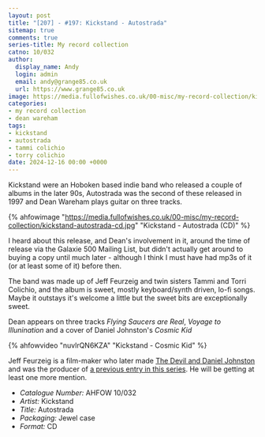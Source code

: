 ```yaml
---
layout: post
title: "[207] - #197: Kickstand - Autostrada"
sitemap: true
comments: true
series-title: My record collection
catno: 10/032
author:
  display_name: Andy
  login: admin
  email: andy@grange85.co.uk
  url: https://www.grange85.co.uk
image: https://media.fullofwishes.co.uk/00-misc/my-record-collection/kickstand-autostrada-cd.jpg
categories:
- my record collection
- dean wareham
tags:
- kickstand
- autostrada
- tammi colichio
- torry colichio
date: 2024-12-16 00:00 +0000
---
```

Kickstand were an Hoboken based indie band who released a couple of albums in the later 90s, Autostrada was the second of these released in 1997 and Dean Wareham plays guitar on three tracks.

{% ahfowimage "https://media.fullofwishes.co.uk/00-misc/my-record-collection/kickstand-autostrada-cd.jpg" "Kickstand - Autostrada (CD)" %}

I heard about this release, and Dean's involvement in it, around the time of release via the Galaxie 500 Mailing List, but didn't actually get around to buying a copy until much later - although I think I must have had mp3s of it (or at least some of it) before then.

The band was made up of Jeff Feurzeig and twin sisters Tammi and Torri Colichio, and the album is sweet, mostly keyboard/synth driven, lo-fi songs. Maybe it outstays it's welcome a little but the sweet bits are exceptionally sweet.

Dean appears on three tracks _Flying Saucers are Real_, _Voyage to Illunination_ and a cover of Daniel Johnston's _Cosmic Kid_

{% ahfowvideo "nuvlrQN6KZA" "Kickstand - Cosmic Kid" %}

Jeff Feurzeig is a film-maker who later made [The Devil and Daniel Johnston](https://en.wikipedia.org/wiki/The_Devil_and_Daniel_Johnston) and was the producer of [a previous entry in this series](/2024/08/05/my-record-collection-159-lys-guillorn-cd/). He will be getting at least one more mention.

 - *Catalogue Number:* AHFOW 10/032
 - *Artist:* Kickstand
 - *Title:* Autostrada
 - *Packaging:* Jewel case
 - *Format:* CD
